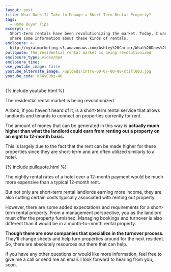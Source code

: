 ```yaml
---
layout: post
title: What Does It Take to Manage a Short-Term Rental Property?
tags:
  - Home Buyer Tips
excerpt: >-
  Short-term rentals have been revolutionizing the market. Today, I wanted to
  share some information about these kinds of rentals.
enclosure: >-
  http://vyralmarketing.s3.amazonaws.com/Ashley%20Carter/What%20Does%20It%20Take%20to%20Manage%20a%20Short-Term%20Rental%20Property%253F.mp4
pullquote: The residential rental market is being revolutionized
enclosure_type: video/mp4
enclosure_time:
use_youtube_image: false
youtube_alternate_image: /uploads/intro-00-07-00-00-still003.jpg
youtube_code: KSWyE0bz-40
---
```



{% include youtube.html %}

The residential rental market is being revolutionized.

Airbnb, if you haven’t heard of it, is a short-term rental service that allows landlords and tenants to connect on properties currently for rent.

The amount of money that can be generated in this way is **actually much higher than what the landlord could earn from renting out a property on an eight to 12-month basis.**

This is largely due to the fact that the rent can be made higher for these properties since they are short-term and are often utilized similarly to a hotel.

{% include pullquote.html %}

The nightly rental rates of a hotel over a 12-month payment would be much more expensive than a typical 12-month rent.

But not only are short-term rental landlords earning more income, they are also cutting certain costs typically associated with renting out property.

However, there are some added expectations and requirements for a short-term rental property. From a management perspective, you as the landlord must offer the property furnished. Managing bookings and turnover is also different than it would be in a month-to-month rental property.

**Though there are now companies that specialize in the turnover process.** They’ll change sheets and help turn properties around for the next resident. So, there are absolutely resources out there that can help.

If you have any other questions or would like more information, feel free to give me a call or send me an email. I look forward to hearing from you, soon.